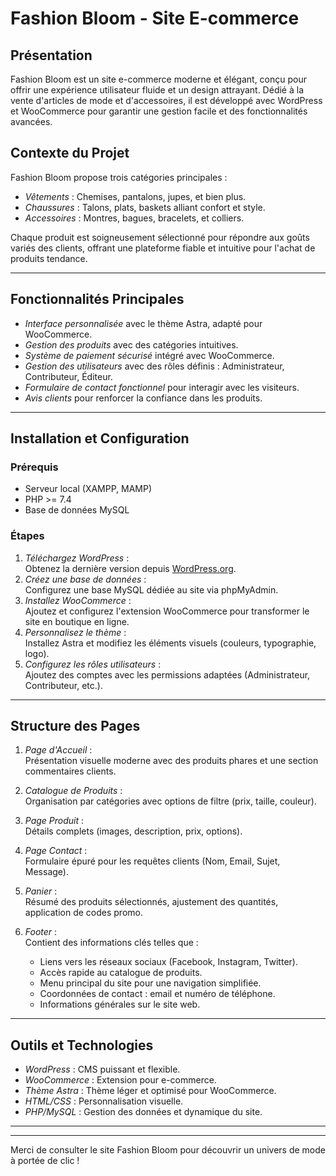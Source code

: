 # Fashion Bloom - Site E-commerce



## Présentation

Fashion Bloom est un site e-commerce moderne et élégant, conçu pour offrir une expérience utilisateur fluide et un design attrayant. Dédié à la vente d'articles de mode et d'accessoires, il est développé avec WordPress et WooCommerce pour garantir une gestion facile et des fonctionnalités avancées.



## Contexte du Projet

Fashion Bloom propose trois catégories principales :  

- *Vêtements* : Chemises, pantalons, jupes, et bien plus.  
- *Chaussures* : Talons, plats, baskets alliant confort et style.  
- *Accessoires* : Montres, bagues, bracelets, et colliers.

Chaque produit est soigneusement sélectionné pour répondre aux goûts variés des clients, offrant une plateforme fiable et intuitive pour l'achat de produits tendance.

---

## Fonctionnalités Principales

- *Interface personnalisée* avec le thème Astra, adapté pour WooCommerce.  
- *Gestion des produits* avec des catégories intuitives.  
- *Système de paiement sécurisé* intégré avec WooCommerce.  
- *Gestion des utilisateurs* avec des rôles définis : Administrateur, Contributeur, Éditeur.  
- *Formulaire de contact fonctionnel* pour interagir avec les visiteurs.  
- *Avis clients* pour renforcer la confiance dans les produits.  

---

## Installation et Configuration

### Prérequis

- Serveur local (XAMPP, MAMP)  
- PHP >= 7.4  
- Base de données MySQL  

### Étapes

1. *Téléchargez WordPress* :  
   Obtenez la dernière version depuis [WordPress.org](https://wordpress.org/download/).  
2. *Créez une base de données* :  
   Configurez une base MySQL dédiée au site via phpMyAdmin.  
3. *Installez WooCommerce* :  
   Ajoutez et configurez l'extension WooCommerce pour transformer le site en boutique en ligne.  
4. *Personnalisez le thème* :  
   Installez Astra et modifiez les éléments visuels (couleurs, typographie, logo).  
5. *Configurez les rôles utilisateurs* :  
   Ajoutez des comptes avec les permissions adaptées (Administrateur, Contributeur, etc.).

---

## Structure des Pages

1. *Page d'Accueil* :  
   Présentation visuelle moderne avec des produits phares et une section commentaires clients.  

2. *Catalogue de Produits* :  
   Organisation par catégories avec options de filtre (prix, taille, couleur).  

3. *Page Produit* :  
   Détails complets (images, description, prix, options).  

4. *Page Contact* :  
   Formulaire épuré pour les requêtes clients (Nom, Email, Sujet, Message).  

5. *Panier* :  
   Résumé des produits sélectionnés, ajustement des quantités, application de codes promo.  

6. *Footer* :  
      Contient des informations clés telles que :  
   - Liens vers les réseaux sociaux (Facebook, Instagram, Twitter).  
   - Accès rapide au catalogue de produits.  
   - Menu principal du site pour une navigation simplifiée.  
   - Coordonnées de contact : email et numéro de téléphone.  
   - Informations générales sur le site web.  
---

## Outils et Technologies

- *WordPress* : CMS puissant et flexible.  
- *WooCommerce* : Extension pour e-commerce.  
- *Thème Astra* : Thème léger et optimisé pour WooCommerce.  
- *HTML/CSS* : Personnalisation visuelle.  
- *PHP/MySQL* : Gestion des données et dynamique du site.  

---
 

---

Merci de consulter le site Fashion Bloom pour découvrir un univers de mode à portée de clic !
